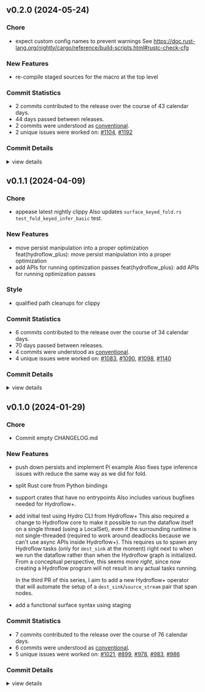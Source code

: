 

## v0.2.0 (2024-05-24)

### Chore

 - <csr-id-b86f11aad344fef6ad9cdd1db0b45bb738c48bd6/> expect custom config names to prevent warnings
   See
   https://doc.rust-lang.org/nightly/cargo/reference/build-scripts.html#rustc-check-cfg

### New Features

 - <csr-id-93fd05e5ff256e2e0a3b513695ff869c32344447/> re-compile staged sources for the macro at the top level

### Commit Statistics

<csr-read-only-do-not-edit/>

 - 2 commits contributed to the release over the course of 43 calendar days.
 - 44 days passed between releases.
 - 2 commits were understood as [conventional](https://www.conventionalcommits.org).
 - 2 unique issues were worked on: [#1104](https://github.com/hydro-project/hydroflow/issues/1104), [#1192](https://github.com/hydro-project/hydroflow/issues/1192)

### Commit Details

<csr-read-only-do-not-edit/>

<details><summary>view details</summary>

 * **[#1104](https://github.com/hydro-project/hydroflow/issues/1104)**
    - Re-compile staged sources for the macro at the top level ([`93fd05e`](https://github.com/hydro-project/hydroflow/commit/93fd05e5ff256e2e0a3b513695ff869c32344447))
 * **[#1192](https://github.com/hydro-project/hydroflow/issues/1192)**
    - Expect custom config names to prevent warnings ([`b86f11a`](https://github.com/hydro-project/hydroflow/commit/b86f11aad344fef6ad9cdd1db0b45bb738c48bd6))
</details>

## v0.1.1 (2024-04-09)

<csr-id-fc447ffdf8fd1b2189545a991f08588238182f00/>
<csr-id-7958fb0d900be8fe7359326abfa11dcb8fb35e8a/>

### Chore

 - <csr-id-fc447ffdf8fd1b2189545a991f08588238182f00/> appease latest nightly clippy
   Also updates `surface_keyed_fold.rs` `test_fold_keyed_infer_basic` test.

### New Features

 - <csr-id-5b6562662ce3a0dd172ddc1103a591c1c6037e95/> move persist manipulation into a proper optimization
   feat(hydroflow_plus): move persist manipulation into a proper
   optimization
 - <csr-id-cfb3029a6fb0836789db04a7d0d4a1e8b812b629/> add APIs for running optimization passes
   feat(hydroflow_plus): add APIs for running optimization passes

### Style

 - <csr-id-7958fb0d900be8fe7359326abfa11dcb8fb35e8a/> qualified path cleanups for clippy

### Commit Statistics

<csr-read-only-do-not-edit/>

 - 6 commits contributed to the release over the course of 34 calendar days.
 - 70 days passed between releases.
 - 4 commits were understood as [conventional](https://www.conventionalcommits.org).
 - 4 unique issues were worked on: [#1083](https://github.com/hydro-project/hydroflow/issues/1083), [#1090](https://github.com/hydro-project/hydroflow/issues/1090), [#1098](https://github.com/hydro-project/hydroflow/issues/1098), [#1140](https://github.com/hydro-project/hydroflow/issues/1140)

### Commit Details

<csr-read-only-do-not-edit/>

<details><summary>view details</summary>

 * **[#1083](https://github.com/hydro-project/hydroflow/issues/1083)**
    - Add APIs for running optimization passes ([`cfb3029`](https://github.com/hydro-project/hydroflow/commit/cfb3029a6fb0836789db04a7d0d4a1e8b812b629))
 * **[#1090](https://github.com/hydro-project/hydroflow/issues/1090)**
    - Qualified path cleanups for clippy ([`7958fb0`](https://github.com/hydro-project/hydroflow/commit/7958fb0d900be8fe7359326abfa11dcb8fb35e8a))
 * **[#1098](https://github.com/hydro-project/hydroflow/issues/1098)**
    - Move persist manipulation into a proper optimization ([`5b65626`](https://github.com/hydro-project/hydroflow/commit/5b6562662ce3a0dd172ddc1103a591c1c6037e95))
 * **[#1140](https://github.com/hydro-project/hydroflow/issues/1140)**
    - Appease latest nightly clippy ([`fc447ff`](https://github.com/hydro-project/hydroflow/commit/fc447ffdf8fd1b2189545a991f08588238182f00))
 * **Uncategorized**
    - Release hydroflow_lang v0.6.2, hydroflow v0.6.2, hydroflow_plus v0.6.1, hydro_deploy v0.6.1, hydro_cli v0.6.1, hydroflow_plus_cli_integration v0.6.1, stageleft_tool v0.1.1 ([`23cfe08`](https://github.com/hydro-project/hydroflow/commit/23cfe0839079aa17d042bbd3976f6d188689d290))
    - Release hydroflow_cli_integration v0.5.2, hydroflow_lang v0.6.1, hydroflow_datalog_core v0.6.1, lattices v0.5.4, hydroflow v0.6.1, stageleft_macro v0.1.1, stageleft v0.2.1, hydroflow_plus v0.6.1, hydro_deploy v0.6.1, hydro_cli v0.6.1, hydroflow_plus_cli_integration v0.6.1, stageleft_tool v0.1.1 ([`cd63f22`](https://github.com/hydro-project/hydroflow/commit/cd63f2258c961a40f0e5dbef20ac329a2d570ad0))
</details>

## v0.1.0 (2024-01-29)

<csr-id-add8e602cbef513d1faa45f016a4e46d8bb5be6c/>

### Chore

 - <csr-id-add8e602cbef513d1faa45f016a4e46d8bb5be6c/> Commit empty CHANGELOG.md

### New Features

 - <csr-id-af6e3be60fdb69ceec1613347910f4dd49980d34/> push down persists and implement Pi example
   Also fixes type inference issues with reduce the same way as we did for fold.
 - <csr-id-c50ca121b6d5e30dc07843f82caa135b68626301/> split Rust core from Python bindings
 - <csr-id-71083233afc01e0132d7186f4af8c0b4a6323ec7/> support crates that have no entrypoints
   Also includes various bugfixes needed for Hydroflow+.
 - <csr-id-e5bdd12e32d6ea72fd91a55c12e09f07a0edaa5c/> add initial test using Hydro CLI from Hydroflow+
   This also required a change to Hydroflow core to make it possible to run the dataflow itself on a single thread (using a LocalSet), even if the surrounding runtime is not single-threaded (required to work around deadlocks because we can't use async APIs inside Hydroflow+). This requires us to spawn any Hydroflow tasks (only for `dest_sink` at the moment) right next to when we run the dataflow rather than when the Hydroflow graph is initialized. From a conceptual perspective, this seems _more right_, since now creating a Hydroflow program will not result in any actual tasks running.
   
   In the third PR of this series, I aim to add a new Hydroflow+ operator that will automate the setup of a `dest_sink`/`source_stream` pair that span nodes.
 - <csr-id-8b635683e5ac3c4ed2d896ae88e2953db1c6312c/> add a functional surface syntax using staging

### Commit Statistics

<csr-read-only-do-not-edit/>

 - 7 commits contributed to the release over the course of 76 calendar days.
 - 6 commits were understood as [conventional](https://www.conventionalcommits.org).
 - 5 unique issues were worked on: [#1021](https://github.com/hydro-project/hydroflow/issues/1021), [#899](https://github.com/hydro-project/hydroflow/issues/899), [#978](https://github.com/hydro-project/hydroflow/issues/978), [#983](https://github.com/hydro-project/hydroflow/issues/983), [#986](https://github.com/hydro-project/hydroflow/issues/986)

### Commit Details

<csr-read-only-do-not-edit/>

<details><summary>view details</summary>

 * **[#1021](https://github.com/hydro-project/hydroflow/issues/1021)**
    - Push down persists and implement Pi example ([`af6e3be`](https://github.com/hydro-project/hydroflow/commit/af6e3be60fdb69ceec1613347910f4dd49980d34))
 * **[#899](https://github.com/hydro-project/hydroflow/issues/899)**
    - Add a functional surface syntax using staging ([`8b63568`](https://github.com/hydro-project/hydroflow/commit/8b635683e5ac3c4ed2d896ae88e2953db1c6312c))
 * **[#978](https://github.com/hydro-project/hydroflow/issues/978)**
    - Add initial test using Hydro CLI from Hydroflow+ ([`e5bdd12`](https://github.com/hydro-project/hydroflow/commit/e5bdd12e32d6ea72fd91a55c12e09f07a0edaa5c))
 * **[#983](https://github.com/hydro-project/hydroflow/issues/983)**
    - Support crates that have no entrypoints ([`7108323`](https://github.com/hydro-project/hydroflow/commit/71083233afc01e0132d7186f4af8c0b4a6323ec7))
 * **[#986](https://github.com/hydro-project/hydroflow/issues/986)**
    - Split Rust core from Python bindings ([`c50ca12`](https://github.com/hydro-project/hydroflow/commit/c50ca121b6d5e30dc07843f82caa135b68626301))
 * **Uncategorized**
    - Release stageleft_tool v0.1.0 ([`4eb37db`](https://github.com/hydro-project/hydroflow/commit/4eb37db3c815005be9935556f049204f616ea801))
    - Commit empty CHANGELOG.md ([`add8e60`](https://github.com/hydro-project/hydroflow/commit/add8e602cbef513d1faa45f016a4e46d8bb5be6c))
</details>

